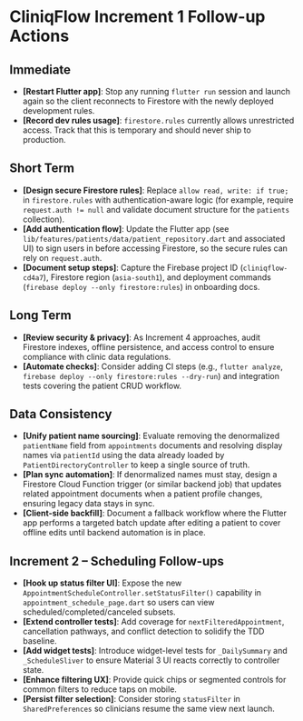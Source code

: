 # CliniqFlow Increment 1 Follow-up Actions

## Immediate
- **[Restart Flutter app]**: Stop any running `flutter run` session and launch again so the client reconnects to Firestore with the newly deployed development rules.
- **[Record dev rules usage]**: `firestore.rules` currently allows unrestricted access. Track that this is temporary and should never ship to production.

## Short Term
- **[Design secure Firestore rules]**: Replace `allow read, write: if true;` in `firestore.rules` with authentication-aware logic (for example, require `request.auth != null` and validate document structure for the `patients` collection).
- **[Add authentication flow]**: Update the Flutter app (see `lib/features/patients/data/patient_repository.dart` and associated UI) to sign users in before accessing Firestore, so the secure rules can rely on `request.auth`.
- **[Document setup steps]**: Capture the Firebase project ID (`cliniqflow-cd4a7`), Firestore region (`asia-south1`), and deployment commands (`firebase deploy --only firestore:rules`) in onboarding docs.

## Long Term
- **[Review security & privacy]**: As Increment 4 approaches, audit Firestore indexes, offline persistence, and access control to ensure compliance with clinic data regulations.
- **[Automate checks]**: Consider adding CI steps (e.g., `flutter analyze`, `firebase deploy --only firestore:rules --dry-run`) and integration tests covering the patient CRUD workflow.

## Data Consistency
- **[Unify patient name sourcing]**: Evaluate removing the denormalized `patientName` field from `appointments` documents and resolving display names via `patientId` using the data already loaded by `PatientDirectoryController` to keep a single source of truth.
- **[Plan sync automation]**: If denormalized names must stay, design a Firestore Cloud Function trigger (or similar backend job) that updates related appointment documents when a patient profile changes, ensuring legacy data stays in sync.
- **[Client-side backfill]**: Document a fallback workflow where the Flutter app performs a targeted batch update after editing a patient to cover offline edits until backend automation is in place.

## Increment 2 – Scheduling Follow-ups
- **[Hook up status filter UI]**: Expose the new `AppointmentScheduleController.setStatusFilter()` capability in `appointment_schedule_page.dart` so users can view scheduled/completed/canceled subsets.
- **[Extend controller tests]**: Add coverage for `nextFilteredAppointment`, cancellation pathways, and conflict detection to solidify the TDD baseline.
- **[Add widget tests]**: Introduce widget-level tests for `_DailySummary` and `_ScheduleSliver` to ensure Material 3 UI reacts correctly to controller state.
- **[Enhance filtering UX]**: Provide quick chips or segmented controls for common filters to reduce taps on mobile.
- **[Persist filter selection]**: Consider storing `statusFilter` in `SharedPreferences` so clinicians resume the same view next launch.
